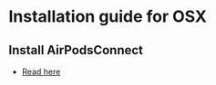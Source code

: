# Installation guide for OSX

## Install AirPodsConnect
* [Read here](https://medium.com/@secondfret/how-to-connect-your-airpods-to-your-mac-with-a-keyboard-shortcut-9d72e786993b)
